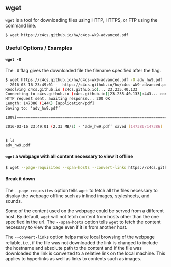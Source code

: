 ---
---

wget
-------

`wget` is a tool for downloading files using HTTP, HTTPS, or FTP using the command line.

~~~ bash
$ wget https://c4cs.github.io/hw/c4cs-wk9-advanced.pdf
~~~

<!--more-->

### Useful Options / Examples

#### `wget -O`

The `-O` flag gives the downloaded file the filename specified after the flag.

~~~ bash
$ wget https://c4cs.github.io/hw/c4cs-wk9-advanced.pdf -O adv_hw9.pdf
--2016-03-16 23:49:01--  https://c4cs.github.io/hw/c4cs-wk9-advanced.pdf
Resolving c4cs.github.io (c4cs.github.io)... 23.235.40.133
Connecting to c4cs.github.io (c4cs.github.io)|23.235.40.133|:443... connected.
HTTP request sent, awaiting response... 200 OK
Length: 147386 (144K) [application/pdf]
Saving to: ‘adv_hw9.pdf’

100%[=============================================================================================================>] 147,386     --.-K/s   in 0.06s   

2016-03-16 23:49:01 (2.33 MB/s) - ‘adv_hw9.pdf’ saved [147386/147386]


$ ls
adv_hw9.pdf
~~~



#### `wget` a webpage with all content necessary to view it offline

~~~ bash
$ wget --page-requisites --span-hosts --convert-links https://c4cs.github.io/index.html
~~~

#### Break it down

The `--page-requisites` option tells `wget` to fetch all the files necessary to display the webpage offline such as inlined images, stylesheets, and sounds.

Some of the content used on the webpage could be served from a different host. By default, `wget` will not fetch content from hosts other than the one specified in the url. The `--span-hosts` option tells `wget` to fetch the content necessary to view the page even if it is from another host.

The `--convert-links` option helps make local browsing of the webpage reliable, i.e., if the file was not downloaded the link is changed to include the hostname and absolute path to the content and if the file was downloaded the link is converted to a relative link on the local machine. This applies to hyperlinks as well as links to contents such as images.
